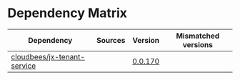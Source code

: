 # Dependency Matrix

Dependency | Sources | Version | Mismatched versions
---------- | ------- | ------- | -------------------
[cloudbees/jx-tenant-service](https://github.com/cloudbees/jx-tenant-service) |  | [0.0.170](https://github.com/cloudbees/jx-tenant-service/releases/tag/v0.0.170) | 
